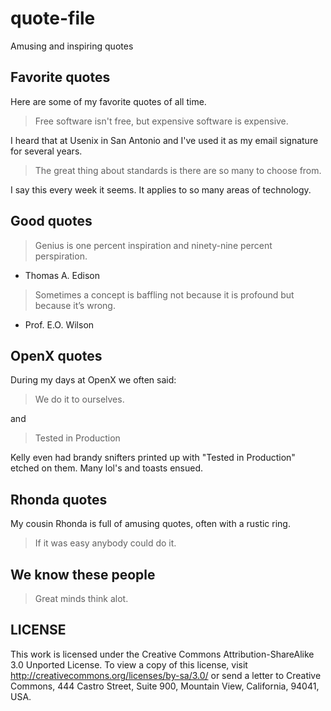 quote-file
==========

Amusing and inspiring quotes

Favorite quotes
---------------

Here are some of my favorite quotes of all time.

> Free software isn't free, but expensive software is expensive.

I heard that at Usenix in San Antonio and I've used it as my email signature for several years.

> The great thing about standards is there are so many to choose from.

I say this every week it seems.  It applies to so many areas of technology.

Good quotes
-----------

> Genius is one percent inspiration and ninety-nine percent perspiration.
- Thomas A. Edison

> Some­times a concept is baffling not because it is profound but because it’s wrong.
- Prof. E.O. Wilson

OpenX quotes
------------

During my days at OpenX we often said:

> We do it to ourselves.

and

> Tested in Production

Kelly even had brandy snifters printed up with "Tested in Production" etched on them.  Many lol's and toasts ensued.

Rhonda quotes
-------------

My cousin Rhonda is full of amusing quotes, often with a rustic ring.

> If it was easy anybody could do it.

We know these people
--------------------

> Great minds think alot.

LICENSE
-------
This work is licensed under the Creative Commons Attribution-ShareAlike 3.0 Unported License. To view a copy of this license, visit http://creativecommons.org/licenses/by-sa/3.0/ or send a letter to Creative Commons, 444 Castro Street, Suite 900, Mountain View, California, 94041, USA.
